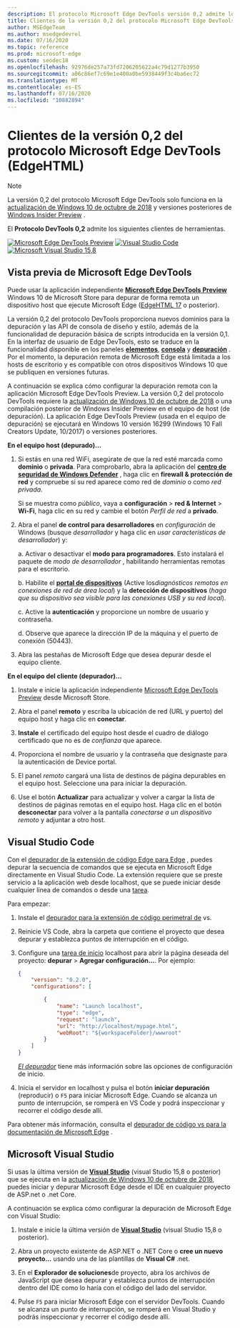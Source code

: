 ```yaml
---
description: El protocolo Microsoft Edge DevTools versión 0,2 admite los siguientes clientes de herramientas.
title: Clientes de la versión 0,2 del protocolo Microsoft Edge DevTools (EdgeHTML)
author: MSEdgeTeam
ms.author: msedgedevrel
ms.date: 07/16/2020
ms.topic: reference
ms.prod: microsoft-edge
ms.custom: seodec18
ms.openlocfilehash: 92976de257a73fd7206205622a4c79d1277b3950
ms.sourcegitcommit: a06c86ef7c69e1e400a0be5938449f3c4ba6ec72
ms.translationtype: MT
ms.contentlocale: es-ES
ms.lasthandoff: 07/16/2020
ms.locfileid: "10882894"
---
```

# Clientes de la versión 0,2 del protocolo Microsoft Edge DevTools (EdgeHTML)  

> [!NOTE]
> La versión 0,2 del protocolo Microsoft Edge DevTools solo funciona en la [actualización de Windows 10 de octubre de 2018](/windows/uwp/whats-new/windows-10-build-17763) y versiones posteriores de [Windows Insider Preview](https://insider.windows.com/en-us/getting-started/) .  

El **Protocolo DevTools 0,2** admite los siguientes clientes de herramientas.

[ ![ Microsoft Edge DevTools Preview](../media/microsoft-edge-devtools.png)](#microsoft-edge-devtools-preview) [ ![ Visual Studio Code](../media/visual-studio-code.png)](#visual-studio-code) [ ![ Microsoft Visual Studio 15,8](../media/visual-studio-2017.png)](#microsoft-visual-studio)

## Vista previa de Microsoft Edge DevTools

Puede usar la aplicación independiente [**Microsoft Edge DevTools Preview**](https://www.microsoft.com/store/p/microsoft-edge-devtools-preview/9mzbfrmz0mnj?activetab=pivot%3aoverviewtab) Windows 10 de Microsoft Store para depurar de forma remota un dispositivo host que ejecute Microsoft Edge ([EdgeHTML 17](../../dev-guide.md) o posterior).

La versión 0,2 del protocolo DevTools proporciona nuevos dominios para la depuración y las API de consola de diseño y estilo, además de la funcionalidad de depuración básica de scripts introducida en la versión 0,1. En la interfaz de usuario de Edge DevTools, esto se traduce en la funcionalidad disponible en los paneles [**elementos**](../../devtools-guide/elements.md), [**consola**](../../devtools-guide/console.md) y [**depuración**](../../devtools-guide/debugger.md) . Por el momento, la depuración remota de Microsoft Edge está limitada a los hosts de escritorio y es compatible con otros dispositivos Windows 10 que se publiquen en versiones futuras.

A continuación se explica cómo configurar la depuración remota con la aplicación Microsoft Edge DevTools Preview. La versión 0,2 del protocolo DevTools requiere la [actualización de Windows 10 de octubre de 2018](/windows/uwp/whats-new/windows-10-build-17763) o una compilación posterior de Windows Insider Preview en el equipo de host (de depuración). La aplicación Edge DevTools Preview (usada en el equipo de depuración) se ejecutará en Windows 10 versión 16299 (Windows 10 Fall Creators Update, 10/2017) o versiones posteriores.

**En el equipo host (depurado)...**

1. Si estás en una red WiFi, asegúrate de que la red esté marcada como **dominio** o **privada**. Para comprobarlo, abra la aplicación del [**centro de seguridad de Windows Defender**](/windows/security/threat-protection/windows-defender-security-center/windows-defender-security-center) , haga clic en **firewall & protección de red** y compruebe si su red aparece como red de *dominio* o como *red privada*. 

    Si se muestra como *público*, vaya a **configuración**  >  **red & Internet**  >  **Wi-Fi**, haga clic en su red y cambie el botón *Perfil de red* a **privado**.

2. Abra el panel **de control para desarrolladores** en *configuración* de Windows (busque *desarrollador* y haga clic en *usar características de desarrollador*) y: 

    a. Activar o desactivar el **modo para programadores**. Esto instalará el paquete de *modo de desarrollador* , habilitando herramientas remotas para el escritorio.

    b. Habilite el [**portal de dispositivos**](/windows/uwp/debug-test-perf/device-portal) (Active los*diagnósticos remotos en conexiones de red de área local*) y la **detección de dispositivos** (*haga que su dispositivo sea visible para las conexiones USB y su red local*).

    c. Active la **autenticación** y proporcione un nombre de usuario y contraseña.

    d. Observe que aparece la dirección IP de la máquina y el puerto de conexión (50443).

3. Abra las pestañas de Microsoft Edge que desea depurar desde el equipo cliente.

**En el equipo del cliente (depurador)...**

1.  Instale e inicie la aplicación independiente [Microsoft Edge DevTools Preview](https://www.microsoft.com/store/p/microsoft-edge-devtools-preview/9mzbfrmz0mnj?activetab=pivot%3aoverviewtab) desde Microsoft Store.

2. Abra el panel **remoto** y escriba la ubicación de red (URL y puerto) del equipo host y haga clic en **conectar**.

3. **Instale** el certificado del equipo host desde el cuadro de diálogo certificado que no es de *confianza* que aparece.

4. Proporciona el nombre de usuario y la contraseña que designaste para la autenticación de Device portal.

5. El panel *remoto* cargará una lista de destinos de página depurables en el equipo host. Seleccione una para iniciar la depuración.

6. Use el botón **Actualizar** para actualizar y volver a cargar la lista de destinos de páginas remotas en el equipo host. Haga clic en el botón **desconectar** para volver a la pantalla *conectarse a un dispositivo remoto* y adjuntar a otro host.

## Visual Studio Code

Con el [depurador de la extensión de código Edge para Edge](https://marketplace.visualstudio.com/items?itemName=msjsdiag.debugger-for-edge) , puedes depurar la secuencia de comandos que se ejecuta en Microsoft Edge directamente en Visual Studio Code. La extensión requiere que se preste servicio a la aplicación web desde localhost, que se puede iniciar desde cualquier línea de comandos o desde una [tarea](https://code.visualstudio.com/docs/editor/tasks).

Para empezar:

1. Instale el [depurador para la extensión de código perimetral de](https://marketplace.visualstudio.com/items?itemName=msjsdiag.debugger-for-edge) vs.

2. Reinicie VS Code, abra la carpeta que contiene el proyecto que desea depurar y establezca puntos de interrupción en el código.

3. Configure una [tarea de inicio](https://code.visualstudio.com/docs/editor/debugging#_launch-configurations) localhost para abrir la página deseada del proyecto: **depurar**  >  **Agregar configuración...**. Por ejemplo:

    ```json
    {
        "version": "0.2.0",
        "configurations": [

            {
                "name": "Launch localhost",
                "type": "edge",
                "request": "launch",
                "url": "http://localhost/mypage.html",
                "webRoot": "${workspaceFolder}/wwwroot"
            }
        ]
    }
    ```

    [*El depurador*](https://github.com/Microsoft/vscode-edge-debug2#using-the-debugger) tiene más información sobre las opciones de configuración de inicio. 

4. Inicia el servidor en localhost y pulsa el botón **iniciar depuración** (reproducir) o `F5` para iniciar Microsoft Edge. Cuando se alcanza un punto de interrupción, se romperá en VS Code y podrá inspeccionar y recorrer el código desde allí.

Para obtener más información, consulta el [depurador de código vs para la documentación de Microsoft Edge](https://github.com/Microsoft/vscode-edge-debug2#----vs-code---debugger-for-microsoft-edge--) .

## Microsoft Visual Studio

Si usas la última versión de [**Visual Studio**](https://www.visualstudio.com) (visual Studio 15,8 o posterior) que se ejecuta en la [actualización de Windows 10 de octubre de 2018](/windows/uwp/whats-new/windows-10-build-17763), puedes iniciar y depurar Microsoft Edge desde el IDE en cualquier proyecto de ASP.net o .net Core.

A continuación se explica cómo configurar la depuración de Microsoft Edge con Visual Studio:

1.  Instale e inicie la última versión de [**Visual Studio**](https://www.visualstudio.com/) (visual Studio 15,8 o posterior).

2. Abra un proyecto existente de ASP.NET o .NET Core o **cree un nuevo proyecto...** usando una de las plantillas de **Visual C#** .net.

3. En el **Explorador de soluciones**de proyecto, abra los archivos de JavaScript que desea depurar y establezca puntos de interrupción dentro del IDE como lo haría con el código del lado del servidor.

4. Pulse `F5` para iniciar Microsoft Edge con el servidor DevTools. Cuando se alcanza un punto de interrupción, se romperá en Visual Studio y podrás inspeccionar y recorrer el código desde allí.
